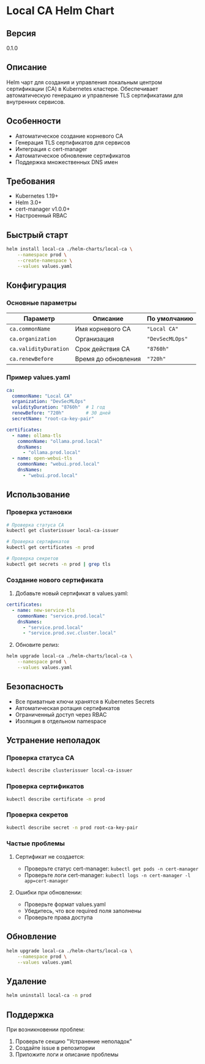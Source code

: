 # Local CA Helm Chart

## Версия
0.1.0

## Описание
Helm чарт для создания и управления локальным центром сертификации (CA) в Kubernetes кластере. Обеспечивает автоматическую генерацию и управление TLS сертификатами для внутренних сервисов.

## Особенности
- Автоматическое создание корневого CA
- Генерация TLS сертификатов для сервисов
- Интеграция с cert-manager
- Автоматическое обновление сертификатов
- Поддержка множественных DNS имен

## Требования
- Kubernetes 1.19+
- Helm 3.0+
- cert-manager v1.0.0+
- Настроенный RBAC

## Быстрый старт
```bash
helm install local-ca ./helm-charts/local-ca \
	--namespace prod \
	--create-namespace \
	--values values.yaml
```

## Конфигурация
### Основные параметры
| Параметр | Описание | По умолчанию |
|----------|-----------|--------------|
| `ca.commonName` | Имя корневого CA | `"Local CA"` |
| `ca.organization` | Организация | `"DevSecMLOps"` |
| `ca.validityDuration` | Срок действия CA | `"8760h"` |
| `ca.renewBefore` | Время до обновления | `"720h"` |

### Пример values.yaml
```yaml
ca:
  commonName: "Local CA"
  organization: "DevSecMLOps"
  validityDuration: "8760h"  # 1 год
  renewBefore: "720h"        # 30 дней
  secretName: "root-ca-key-pair"

certificates:
  - name: ollama-tls
	commonName: "ollama.prod.local"
	dnsNames:
	  - "ollama.prod.local"
  - name: open-webui-tls
	commonName: "webui.prod.local"
	dnsNames:
	  - "webui.prod.local"
```

## Использование
### Проверка установки
```bash
# Проверка статуса CA
kubectl get clusterissuer local-ca-issuer

# Проверка сертификатов
kubectl get certificates -n prod

# Проверка секретов
kubectl get secrets -n prod | grep tls
```

### Создание нового сертификата
1. Добавьте новый сертификат в values.yaml:
```yaml
certificates:
  - name: new-service-tls
	commonName: "service.prod.local"
	dnsNames:
	  - "service.prod.local"
	  - "service.prod.svc.cluster.local"
```

2. Обновите релиз:
```bash
helm upgrade local-ca ./helm-charts/local-ca \
	--namespace prod \
	--values values.yaml
```

## Безопасность
- Все приватные ключи хранятся в Kubernetes Secrets
- Автоматическая ротация сертификатов
- Ограниченный доступ через RBAC
- Изоляция в отдельном namespace

## Устранение неполадок
### Проверка статуса CA
```bash
kubectl describe clusterissuer local-ca-issuer
```

### Проверка сертификатов
```bash
kubectl describe certificate -n prod
```

### Проверка секретов
```bash
kubectl describe secret -n prod root-ca-key-pair
```

### Частые проблемы
1. Сертификат не создается:
   - Проверьте статус cert-manager: `kubectl get pods -n cert-manager`
   - Проверьте логи cert-manager: `kubectl logs -n cert-manager -l app=cert-manager`

2. Ошибки при обновлении:
   - Проверьте формат values.yaml
   - Убедитесь, что все required поля заполнены
   - Проверьте права доступа

## Обновление
```bash
helm upgrade local-ca ./helm-charts/local-ca \
	--namespace prod \
	--values values.yaml
```

## Удаление
```bash
helm uninstall local-ca -n prod
```

## Поддержка
При возникновении проблем:
1. Проверьте секцию "Устранение неполадок"
2. Создайте issue в репозитории
3. Приложите логи и описание проблемы